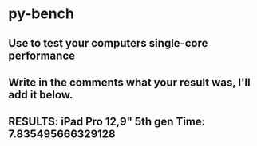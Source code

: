# py-bench
Use to test your computers single-core performance
--------------------------------------------------------------
Write in the comments what your result was, I'll add it below.
--------------------------------------------------------------
RESULTS:
iPad Pro 12,9" 5th gen
Time: 7.835495666329128
--------------------------------------------------------------
